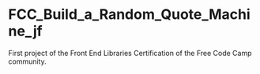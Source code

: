 # FCC_Build_a_Random_Quote_Machine_jf
 First project of the Front End Libraries Certification of the Free Code Camp community.
